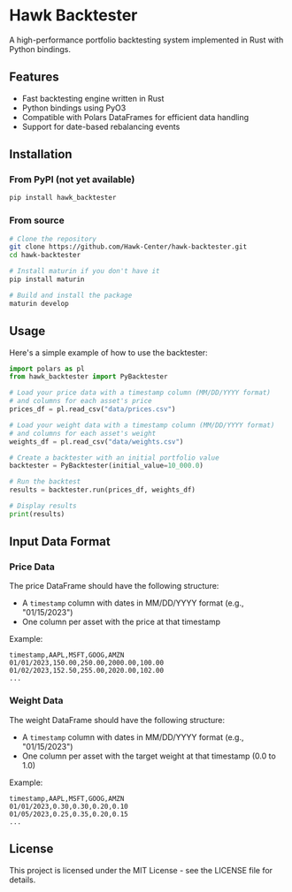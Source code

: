 # Hawk Backtester

A high-performance portfolio backtesting system implemented in Rust with Python bindings.

## Features

- Fast backtesting engine written in Rust
- Python bindings using PyO3
- Compatible with Polars DataFrames for efficient data handling
- Support for date-based rebalancing events

## Installation

### From PyPI (not yet available)

```bash
pip install hawk_backtester
```

### From source

```bash
# Clone the repository
git clone https://github.com/Hawk-Center/hawk-backtester.git
cd hawk-backtester

# Install maturin if you don't have it
pip install maturin

# Build and install the package
maturin develop
```

## Usage

Here's a simple example of how to use the backtester:

```python
import polars as pl
from hawk_backtester import PyBacktester

# Load your price data with a timestamp column (MM/DD/YYYY format)
# and columns for each asset's price
prices_df = pl.read_csv("data/prices.csv")

# Load your weight data with a timestamp column (MM/DD/YYYY format)
# and columns for each asset's weight
weights_df = pl.read_csv("data/weights.csv")

# Create a backtester with an initial portfolio value
backtester = PyBacktester(initial_value=10_000.0)

# Run the backtest
results = backtester.run(prices_df, weights_df)

# Display results
print(results)
```

## Input Data Format

### Price Data

The price DataFrame should have the following structure:
- A `timestamp` column with dates in MM/DD/YYYY format (e.g., "01/15/2023")
- One column per asset with the price at that timestamp

Example:

```
timestamp,AAPL,MSFT,GOOG,AMZN
01/01/2023,150.00,250.00,2000.00,100.00
01/02/2023,152.50,255.00,2020.00,102.00
...
```

### Weight Data

The weight DataFrame should have the following structure:
- A `timestamp` column with dates in MM/DD/YYYY format (e.g., "01/15/2023")
- One column per asset with the target weight at that timestamp (0.0 to 1.0)

Example:

```
timestamp,AAPL,MSFT,GOOG,AMZN
01/01/2023,0.30,0.30,0.20,0.10
01/05/2023,0.25,0.35,0.20,0.15
...
```

## License

This project is licensed under the MIT License - see the LICENSE file for details.
